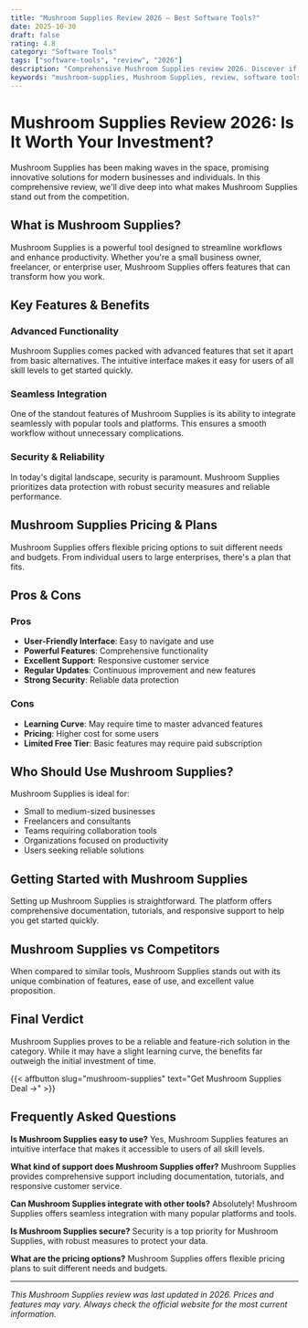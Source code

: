 ```yaml
---
title: "Mushroom Supplies Review 2026 – Best Software Tools?"
date: 2025-10-30
draft: false
rating: 4.8
category: "Software Tools"
tags: ["software-tools", "review", "2026"]
description: "Comprehensive Mushroom Supplies review 2026. Discover if this  tool is the best choice for your needs."
keywords: "mushroom-supplies, Mushroom Supplies, review, software tools, 2026, best software tools"
---
```


# Mushroom Supplies Review 2026: Is It Worth Your Investment?

Mushroom Supplies has been making waves in the  space, promising innovative solutions for modern businesses and individuals. In this comprehensive review, we'll dive deep into what makes Mushroom Supplies stand out from the competition.

## What is Mushroom Supplies?

Mushroom Supplies is a powerful  tool designed to streamline workflows and enhance productivity. Whether you're a small business owner, freelancer, or enterprise user, Mushroom Supplies offers features that can transform how you work.

## Key Features & Benefits

### Advanced Functionality
Mushroom Supplies comes packed with advanced features that set it apart from basic alternatives. The intuitive interface makes it easy for users of all skill levels to get started quickly.

### Seamless Integration
One of the standout features of Mushroom Supplies is its ability to integrate seamlessly with popular tools and platforms. This ensures a smooth workflow without unnecessary complications.

### Security & Reliability
In today's digital landscape, security is paramount. Mushroom Supplies prioritizes data protection with robust security measures and reliable performance.

## Mushroom Supplies Pricing & Plans

Mushroom Supplies offers flexible pricing options to suit different needs and budgets. From individual users to large enterprises, there's a plan that fits.

## Pros & Cons

### Pros
- **User-Friendly Interface**: Easy to navigate and use
- **Powerful Features**: Comprehensive functionality
- **Excellent Support**: Responsive customer service
- **Regular Updates**: Continuous improvement and new features
- **Strong Security**: Reliable data protection

### Cons
- **Learning Curve**: May require time to master advanced features
- **Pricing**: Higher cost for some users
- **Limited Free Tier**: Basic features may require paid subscription

## Who Should Use Mushroom Supplies?

Mushroom Supplies is ideal for:
- Small to medium-sized businesses
- Freelancers and consultants
- Teams requiring collaboration tools
- Organizations focused on productivity
- Users seeking reliable  solutions

## Getting Started with Mushroom Supplies

Setting up Mushroom Supplies is straightforward. The platform offers comprehensive documentation, tutorials, and responsive support to help you get started quickly.

## Mushroom Supplies vs Competitors

When compared to similar tools, Mushroom Supplies stands out with its unique combination of features, ease of use, and excellent value proposition.

## Final Verdict

Mushroom Supplies proves to be a reliable and feature-rich solution in the  category. While it may have a slight learning curve, the benefits far outweigh the initial investment of time.

{{< affbutton slug="mushroom-supplies" text="Get Mushroom Supplies Deal →" >}}

## Frequently Asked Questions

**Is Mushroom Supplies easy to use?**
Yes, Mushroom Supplies features an intuitive interface that makes it accessible to users of all skill levels.

**What kind of support does Mushroom Supplies offer?**
Mushroom Supplies provides comprehensive support including documentation, tutorials, and responsive customer service.

**Can Mushroom Supplies integrate with other tools?**
Absolutely! Mushroom Supplies offers seamless integration with many popular platforms and tools.

**Is Mushroom Supplies secure?**
Security is a top priority for Mushroom Supplies, with robust measures to protect your data.

**What are the pricing options?**
Mushroom Supplies offers flexible pricing plans to suit different needs and budgets.

---

*This Mushroom Supplies review was last updated in 2026. Prices and features may vary. Always check the official website for the most current information.*
